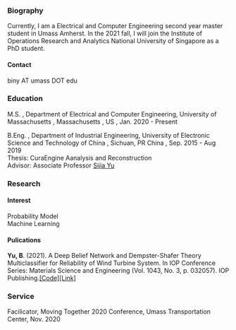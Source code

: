 ### Biography
Currently, I am a Electrical and Computer Engineering second year master student in Umass Amherst. In the 2021 fall, I will join the Institute of Operations Research and Analytics National University of Singapore as a PhD student.
#### Contact
biny AT umass DOT edu
### Education
M.S. , Department of Electrical and Computer Engineering, University of Massachusetts , Massachusetts , US , Jan. 2020 - Present

B.Eng. , Department of Industrial Engineering, University of Electronic Science and Technology of China ,  Sichuan, PR China , Sep. 2015 - Aug 2019\
Thesis: CuraEngine Aanalysis and Reconstruction\
Advisor: Associate Professor [Sijia Yu](https://www.smee.uestc.edu.cn/info/1177/8369.htm)
### Research
#### Interest
Probability Model\
Machine Learning
#### Pulications
<strong>Yu, B</strong>. (2021). A Deep Belief Network and Dempster-Shafer Theory Multiclassifier for Reliability of Wind Turbine System. In IOP Conference Series: Materials Science and Engineering (Vol. 1043, No. 3, p. 032057). IOP Publishing.[[Code]](https://github.com/kyuBin422/DBN-DS-Multiclassifier)[[Link]](https://iopscience.iop.org/article/10.1088/1757-899X/1043/3/032057)
### Service
Facilicator, Moving Together 2020 Conference, Umass Transportation Center, Nov. 2020
